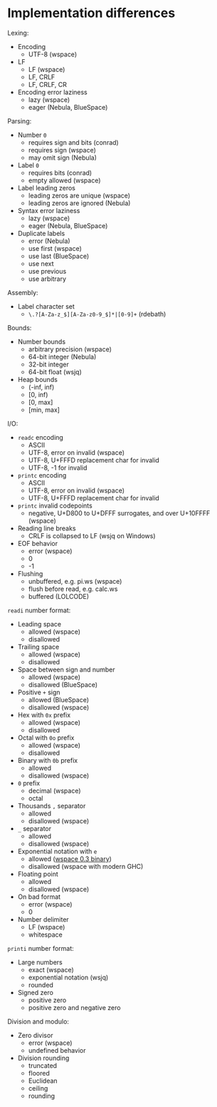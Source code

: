 # Implementation differences

Lexing:

- Encoding
  - UTF-8 (wspace)
- LF
  - LF (wspace)
  - LF, CRLF
  - LF, CRLF, CR
- Encoding error laziness
  - lazy (wspace)
  - eager (Nebula, BlueSpace)

Parsing:

- Number `0`
  - requires sign and bits (conrad)
  - requires sign (wspace)
  - may omit sign (Nebula)
- Label `0`
  - requires bits (conrad)
  - empty allowed (wspace)
- Label leading zeros
  - leading zeros are unique (wspace)
  - leading zeros are ignored (Nebula)
- Syntax error laziness
  - lazy (wspace)
  - eager (Nebula, BlueSpace)
- Duplicate labels
  - error (Nebula)
  - use first (wspace)
  - use last (BlueSpace)
  - use next
  - use previous
  - use arbitrary

Assembly:

- Label character set
  - `\.?[A-Za-z_$][A-Za-z0-9_$]*|[0-9]+` (rdebath)

Bounds:

- Number bounds
  - arbitrary precision (wspace)
  - 64-bit integer (Nebula)
  - 32-bit integer
  - 64-bit float (wsjq)
- Heap bounds
  - (-inf, inf)
  - [0, inf)
  - [0, max]
  - [min, max]

I/O:

- `readc` encoding
  - ASCII
  - UTF-8, error on invalid (wspace)
  - UTF-8, U+FFFD replacement char for invalid
  - UTF-8, -1 for invalid
- `printc` encoding
  - ASCII
  - UTF-8, error on invalid (wspace)
  - UTF-8, U+FFFD replacement char for invalid
- `printc` invalid codepoints
  - negative, U+D800 to U+DFFF surrogates, and over U+10FFFF (wspace)
- Reading line breaks
  - CRLF is collapsed to LF (wsjq on Windows)
- EOF behavior
  - error (wspace)
  - 0
  - -1
- Flushing
  - unbuffered, e.g. pi.ws (wspace)
  - flush before read, e.g. calc.ws
  - buffered (LOLCODE)

`readi` number format:

- Leading space
  - allowed (wspace)
  - disallowed
- Trailing space
  - allowed (wspace)
  - disallowed
- Space between sign and number
  - allowed (wspace)
  - disallowed (BlueSpace)
- Positive `+` sign
  - allowed (BlueSpace)
  - disallowed (wspace)
- Hex with `0x` prefix
  - allowed (wspace)
  - disallowed
- Octal with `0o` prefix
  - allowed (wspace)
  - disallowed
- Binary with `0b` prefix
  - allowed
  - disallowed (wspace)
- `0` prefix
  - decimal (wspace)
  - octal
- Thousands `,` separator
  - allowed
  - disallowed (wspace)
- `_` separator
  - allowed
  - disallowed (wspace)
- Exponential notation with `e`
  - allowed ([wspace 0.3 binary](https://web.archive.org/web/20150717140342/http://compsoc.dur.ac.uk:80/whitespace/downloads/wspace))
  - disallowed (wspace with modern GHC)
- Floating point
  - allowed
  - disallowed (wspace)
- On bad format
  - error (wspace)
  - 0
- Number delimiter
  - LF (wspace)
  - whitespace

`printi` number format:

- Large numbers
  - exact (wspace)
  - exponential notation (wsjq)
  - rounded
- Signed zero
  - positive zero
  - positive zero and negative zero

Division and modulo:

- Zero divisor
  - error (wspace)
  - undefined behavior
- Division rounding
  - truncated
  - floored
  - Euclidean
  - ceiling
  - rounding
